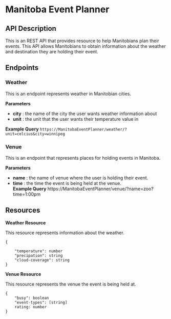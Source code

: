 # **Manitoba Event Planner**

## **API Description**
This is an REST API that provides resource to help Manitobians plan their events. This API allows Manitobians to obtain information about the weather and destination they are holding their event.  

## **Endpoints**

### **Weather**  
This is an endpoint represents weather in Manitobian cities.  

**Parameters**
- **city** : the name of the city the user wants weather information about  
- **unit** : the unit that the user wants their temperature value in  

**Example Query**
`https://ManitobaEventPlanner/weather/?unit=celcius&city=winnipeg`

### **Venue**  
This is an endpoint that represents places for holding events in Manitoba.
  
**Parameters**
- **name** : the name of venue where the user is holding their event.  
- **time** : the time the event is being held at the venue.  
**Example Query**
https://ManitobaEventPlanner/venue/?name=zoo?time=1:00pm

## Resources

**Weather Resource**  

This resource represents information about the weather.
```
{  

    "temperature": number  
    "precipation": string
    "cloud-coverage": string
}  
```

**Venue Resource**  

This resource represents the venue the event is being held at.
```
{
    "busy": boolean
    "event-types": [string]  
    rating: number
}
```  
